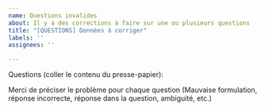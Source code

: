 ```yaml
---
name: Questions invalides
about: Il y a des corrections à faire sur une ou plusieurs questions
title: "[QUESTIONS] Données à corriger"
labels: ''
assignees: ''

---
```


Questions (coller le contenu du presse-papier):


Merci de préciser le problème pour chaque question (Mauvaise formulation, réponse incorrecte, réponse dans la question, ambiguité, etc.)
